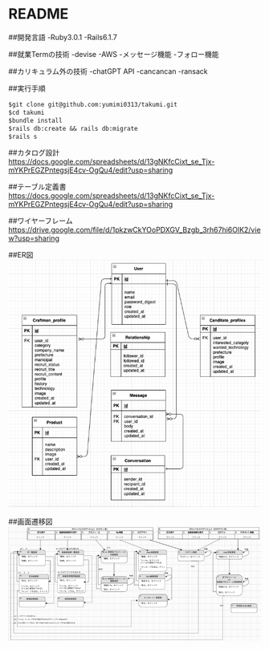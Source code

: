 # README
##開発言語
-Ruby3.0.1
-Rails6.1.7

##就業Termの技術
-devise
-AWS
-メッセージ機能
-フォロー機能

##カリキュラム外の技術
-chatGPT API
-cancancan
-ransack

##実行手順
```
$git clone git@github.com:yumimi0313/takumi.git
$cd takumi
$bundle install
$rails db:create && rails db:migrate
$rails s
```

##カタログ設計
https://docs.google.com/spreadsheets/d/13gNKfcCixt_se_Tjx-mYKPrEGZPntegsjE4cv-OgQu4/edit?usp=sharing

##テーブル定義書
https://docs.google.com/spreadsheets/d/13gNKfcCixt_se_Tjx-mYKPrEGZPntegsjE4cv-OgQu4/edit?usp=sharing


##ワイヤーフレーム
https://drive.google.com/file/d/1pkzwCkYOoPDXGV_Bzgb_3rh67hi6OlK2/view?usp=sharing

##ER図
![ER図](/er.png)

##画面遷移図
![画面遷移図](/diagram.png)